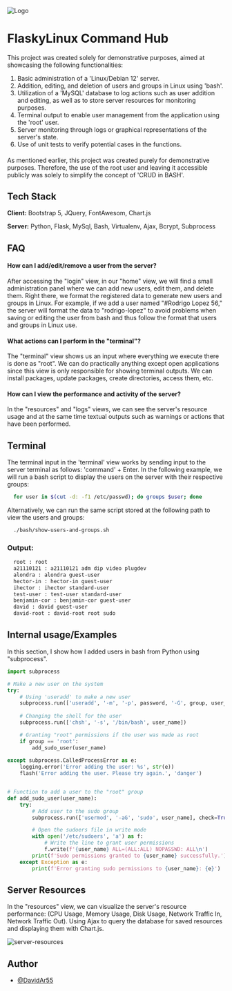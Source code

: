 
![Logo](https://davidloera-flask.info/static/logo-flask-app.png)


# FlaskyLinux Command Hub

This project was created solely for demonstrative purposes, aimed at showcasing the following functionalities:

1. Basic administration of a 'Linux/Debian 12' server.
2. Addition, editing, and deletion of users and groups in Linux using 'bash'.
3. Utilization of a 'MySQL' database to log actions such as user addition and editing, as well as to store server resources for monitoring purposes.
4. Terminal output to enable user management from the application using the 'root' user.
5. Server monitoring through logs or graphical representations of the server's state.
6. Use of unit tests to verify potential cases in the functions.

####

As mentioned earlier, this project was created purely for demonstrative purposes. Therefore, the use of the root user and leaving it accessible publicly was solely to simplify the concept of 'CRUD in BASH'.


## Tech Stack

**Client:** Bootstrap 5, JQuery, FontAwesom, Chart.js

**Server:** Python, Flask, MySql, Bash, Virtualenv, Ajax, Bcrypt, Subprocess


## FAQ

#### How can I add/edit/remove a user from the server?

After accessing the "login" view, in our "home" view, we will find a small administration panel where we can add new users, edit them, and delete them. Right there, we format the registered data to generate new users and groups in Linux. For example, if we add a user named "#Rodrigo Lopez 56," the server will format the data to "rodrigo-lopez" to avoid problems when saving or editing the user from bash and thus follow the format that users and groups in Linux use.

#### What actions can I perform in the "terminal"?

The "terminal" view shows us an input where everything we execute there is done as "root". We can do practically anything except open applications since this view is only responsible for showing terminal outputs. We can install packages, update packages, create directories, access them, etc.

#### How can I view the performance and activity of the server?

In the "resources" and "logs" views, we can see the server's resource usage and at the same time textual outputs such as warnings or actions that have been performed.


## Terminal

The terminal input in the 'terminal' view works by sending input to the server terminal as follows: 'command' + Enter.
In the following example, we will run a bash script to display the users on the server with their respective groups:

```bash
  for user in $(cut -d: -f1 /etc/passwd); do groups $user; done
```

Alternatively, we can run the same script stored at the following path to view the users and groups:

```bash
  ./bash/show-users-and-groups.sh
```

### Output:
```bash
  root : root
  a21110121 : a21110121 adm dip video plugdev
  alondra : alondra guest-user
  hector-in : hector-in guest-user
  ihector : ihector standard-user
  test-user : test-user standard-user
  benjamin-cor : benjamin-cor guest-user
  david : david guest-user
  david-root : david-root root sudo
```


## Internal usage/Examples

In this section, I show how I added users in bash from Python using "subprocess".

```python
import subprocess

# Make a new user on the system
try:
    # Using 'useradd' to make a new user
    subprocess.run(['useradd', '-m', '-p', password, '-G', group, user_name], check=True)
    
    # Changing the shell for the user
    subprocess.run(['chsh', '-s', '/bin/bash', user_name])

    # Granting "root" permissions if the user was made as root
    if group == 'root':
        add_sudo_user(user_name)
    
except subprocess.CalledProcessError as e:
    logging.error('Error adding the user: %s', str(e))
    flash('Error adding the user. Please try again.', 'danger')


# Function to add a user to the "root" group
def add_sudo_user(user_name):
    try:
        # Add user to the sudo group
        subprocess.run(['usermod', '-aG', 'sudo', user_name], check=True)

        # Open the sudoers file in write mode
        with open('/etc/sudoers', 'a') as f:
            # Write the line to grant user permissions
            f.write(f'{user_name} ALL=(ALL:ALL) NOPASSWD: ALL\n')
        print(f'Sudo permissions granted to {user_name} successfully.')
    except Exception as e:
        print(f'Error granting sudo permissions to {user_name}: {e}')
```


## Server Resources

In the "resources" view, we can visualize the server's resource performance: (CPU Usage, Memory Usage, Disk Usage, Network Traffic In, Network Traffic Out). Using Ajax to query the database for saved resources and displaying them with Chart.js.

![server-resources](https://github.com/DavidAr55/bash-users/assets/78278095/08e0aae4-92bf-4ed8-9d90-56e6bb6ee58b)

## Author

- [@DavidAr55](https://www.github.com/DavidAr55)
